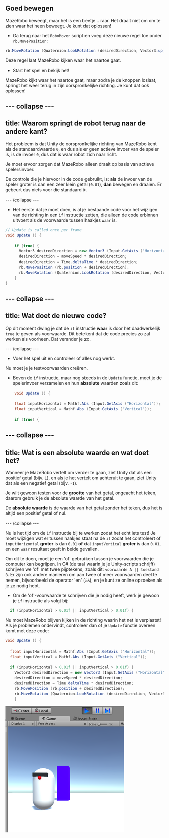## Goed bewegen

MazeRobo beweegt, maar het is een beetje... raar. Het draait niet om om te zien waar het heen beweegt. Je kunt dat oplossen!

+ Ga terug naar het `RoboMover` script en voeg deze nieuwe regel toe onder `rb.MovePosition`:

```cs
rb.MoveRotation (Quaternion.LookRotation (desiredDirection, Vector3.up));
```

Deze regel laat MazeRobo kijken waar het naartoe gaat.

+ Start het spel en bekijk het!

MazeRobo kijkt waar het naartoe gaat, maar zodra je de knoppen loslaat, springt het weer terug in zijn oorspronkelijke richting. Je kunt dat ook oplossen!

--- collapse ---
---
title: Waarom springt de robot terug naar de andere kant?
---

Het probleem is dat Unity de oorspronkelijke richting van MazeRobo kent als de standaardwaarde `0`, en dus als er geen actieve invoer van de speler is, is de invoer `0`, dus dat is waar robot zich naar richt.

Je moet ervoor zorgen dat MazeRobo alleen draait op basis van actieve spelersinvoer.

De controle die je hiervoor in de code gebruikt, is: **als** de invoer van de speler groter is dan een zeer klein getal \(`0.01`\), **dan** bewegen en draaien. Er gebeurt dus niets voor die standaard `0`.

--- /collapse ---

+ Het eerste dat je moet doen, is al je bestaande code voor het wijzigen van de richting in een `if` instructie zetten, die alleen de code erbinnen uitvoert als de voorwaarde tussen haakjes `waar` is.

```cs
// Update is called once per frame
void Update () {

    if (true) {
      Vector3 desiredDirection = new Vector3 (Input.GetAxis ("Horizontal"), 0.0f, Input.GetAxis ("Vertical"));
      desiredDirection = moveSpeed * desiredDirection;
      desiredDirection = Time.deltaTime * desiredDirection;
      rb.MovePosition (rb.position + desiredDirection);
      rb.MoveRotation (Quaternion.LookRotation (desiredDirection, Vector3.up));
    }
}
```

--- collapse ---
---
title: Wat doet de nieuwe code?
---

Op dit moment dwing je dat de `if` instructie **waar** is door het daadwerkelijk `true` te geven als voorwaarde. Dit betekent dat de code precies zo zal werken als voorheen. Dat verander je zo.

--- /collapse ---

+ Voer het spel uit en controleer of alles nog werkt.

Nu moet je je testvoorwaarden creëren.

+ Boven de `if` instructie, maar nog steeds in de `Update` functie, moet je de spelerinvoer verzamelen en hun **absolute** waarden zoals dit:

```cs
    void Update () {

    float inputHorizontal = Mathf.Abs (Input.GetAxis ("Horizontal"));
    float inputVertical = Mathf.Abs (Input.GetAxis ("Vertical"));

    if (true) {
```

--- collapse ---
---
title: Wat is een absolute waarde en wat doet het?
---

Wanneer je MazeRobo vertelt om verder te gaan, ziet Unity dat als een positief getal \(bijv. `1`\), en als je het vertelt om achteruit te gaan, ziet Unity dat als een negatief getal \(bijv. `-1`\).

Je wilt gewoon testen voor de **grootte** van het getal, ongeacht het teken, daarom gebruik je de absolute waarde van het getal.

De **absolute waarde** is de waarde van het getal zonder het teken, dus het is altijd een positief getal of nul.

--- /collapse ---

Nu is het tijd om de `if` instructie bij te werken zodat het echt iets test! Je moet wijzigen wat er tussen haakjes staat na de `if` zodat het controleert of `inputHorizontal` **groter** is dan `0.01` **of** dat `inputVertical` **groter** is dan `0.01`, en een `waar` resultaat geeft in beide gevallen.

Om dit te doen, moet je een 'of' gebruiken tussen je voorwaarden die je computer kan begrijpen. In C\# \(de taal waarin je je Unity-scripts schrijft\) schrijven we 'of' met twee pijptekens, zoals dit: `voorwaarde A || toestand B`. Er zijn ook andere manieren om aan twee of meer voorwaarden deel te nemen, bijvoorbeeld de operator 'en' \(`&&`\), en je kunt ze online opzoeken als je ze nodig hebt.

+ Om de 'of'-voorwaarde te schrijven die je nodig heeft, werk je gewoon je `if` instructie als volgt bij:

```cs
  if (inputHorizontal > 0.01f || inputVertical > 0.01f) {
```

Nu moet MazeRobo blijven kijken in de richting waarin het net is verplaatst! Als je problemen ondervindt, controleer dan of je `Update` functie overeen komt met deze code:

```cs
void Update () {

  float inputHorizontal = Mathf.Abs (Input.GetAxis ("Horizontal"));
  float inputVertical = Mathf.Abs (Input.GetAxis ("Vertical"));

  if (inputHorizontal > 0.01f || inputVertical > 0.01f) {
    Vector3 desiredDirection = new Vector3 (Input.GetAxis ("Horizontal"), 0.0f, Input.GetAxis ("Vertical"));
    desiredDirection = moveSpeed * desiredDirection;
    desiredDirection = Time.deltaTime * desiredDirection;
    rb.MovePosition (rb.position + desiredDirection);
    rb.MoveRotation (Quaternion.LookRotation (desiredDirection, Vector3.up));
    }
```

![MazeRobo die naar ons kijkt](images/step8_RoboFacingCamera.png)
